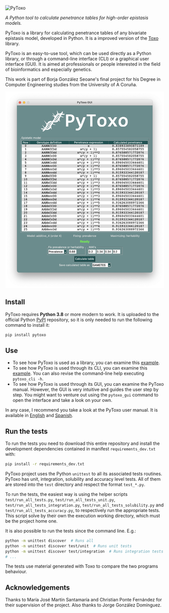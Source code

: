 <img height="150" src="img/logo.png" alt="PyToxo">

*A Python tool to calculate penetrance tables for high-order epistasis models.*

PyToxo is a library for calculating penetrance tables of any bivariate epistasis model, developed in Python. It is a improved version of the [Toxo](https://github.com/UDC-GAC/toxo) library.

PyToxo is an easy-to-use tool, which can be used directly as a Python library, or through a command-line interface (CLI) or a graphical user interface (GUI). It is aimed at professionals or people interested in the field of bioinformatics and especially genetics.

This work is part of Borja González Seoane's final project for his Degree in Computer Engineering studies from the University of A Coruña.

![PyToxo GUI screenshot](img/pytoxo_gui_screenshot.png "PyToxo GUI screenshot")


## Install

PyToxo requires **Python 3.8** or more modern to work. It is uploaded to the official Python [PyPI](https://pypi.org/project/pytoxo/) repository, so it is only needed to run the following command to install it:

```sh
pip install pytoxo
```


## Use

- To see how PyToxo is used as a library, you can examine this [example](examples/basic_use_of_pytoxo_as_library.ipynb).
- To see how PyToxo is used through its CLI, you can examine this [example](examples/basic_use_of_pytoxo_as_cli.sh). You can also revise the command-line help executing `pytoxo_cli -h`.
- To see how PyToxo is used through its GUI, you can examine the PyToxo manual. However, the GUI is very intuitive and guides the user step by step. You might want to venture out using the `pytoxo_gui` command to open the interface and take a look on your own.

In any case, I recommend you take a look at the PyToxo user manual. It is available in [English](manuals/manual_en.pdf) and [Spanish](manuals/manual_es.pdf).


## Run the tests

To run the tests you need to download this entire repository and install the development dependencies contained in manifest `requirements_dev.txt` with:

```sh
pip install -r requirements_dev.txt
```

PyToxo project uses the Python `unittest` to all its associated tests routines. PyToxo has unit, integration, solubility and accuracy level tests. All of them are stored into the `test` directory and respect the format `test_*.py`.

To run the tests, the easiest way is using the helper scripts `test/run_all_tests.py`, `test/run_all_tests_unit.py`, `test/run_all_tests_integration.py`, `test/run_all_tests_solubility.py` and `test/run_all_tests_accuracy.py`, to respectively run the appropriate tests. This script solve by their own the execution working directory, which must be the project home one.

It is also possible to run the tests since the command line. E.g.:

```sh
python -m unittest discover  # Runs all
python -m unittest discover test/unit  # Runs unit tests
python -m unittest discover test/integration  # Runs integration tests
# ...
```

The tests use material generated with Toxo to compare the two programs behaviour.


## Acknowledgements

Thanks to María José Martín Santamaría and Christian Ponte Fernández for their supervision of the project. Also thanks to Jorge González Domínguez.
